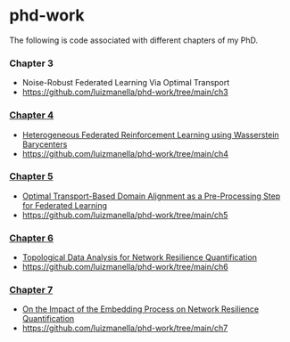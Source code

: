 # phd-work
The following is code associated with different chapters of my PhD.

<h3>Chapter 3</h3>
<ul>
    <li>Noise-Robust Federated Learning Via Optimal Transport</li>
    <li><a href="https://github.com/luizmanella/phd-work/tree/main/ch3">https://github.com/luizmanella/phd-work/tree/main/ch3</li>
</ul>

<h3>Chapter 4</h3>
<ul>
    <li>Heterogeneous Federated Reinforcement Learning using Wasserstein Barycenters</li>
    <li><a href="https://github.com/luizmanella/phd-work/tree/main/ch4">https://github.com/luizmanella/phd-work/tree/main/ch4</li>
</ul>

<h3>Chapter 5</h3>
<ul>
    <li>Optimal Transport-Based Domain Alignment as a Pre-Processing Step for Federated Learning</li>
    <li><a href="https://github.com/luizmanella/phd-work/tree/main/ch5">https://github.com/luizmanella/phd-work/tree/main/ch5</li>
</ul>

<h3>Chapter 6</h3>
<ul>
    <li>Topological Data Analysis for Network Resilience Quantification</li>
    <li><a href="https://github.com/luizmanella/phd-work/tree/main/ch6">https://github.com/luizmanella/phd-work/tree/main/ch6</li>
</ul>

<h3>Chapter 7</h3>
<ul>
    <li>On the Impact of the Embedding Process on Network Resilience Quantification</li>
    <li><a href="https://github.com/luizmanella/phd-work/tree/main/ch7">https://github.com/luizmanella/phd-work/tree/main/ch7</li>
</ul>